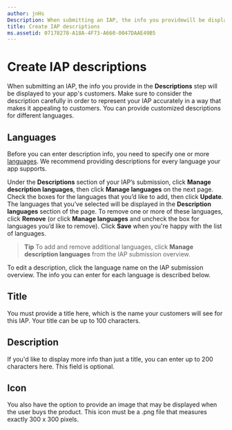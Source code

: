 ```yaml
---
author: jnHs
Description: When submitting an IAP, the info you providewill be displayed to your app's customers.
title: Create IAP descriptions
ms.assetid: 07178278-A18A-4F73-A660-0047DAAE49B5
---
```


# Create IAP descriptions


When submitting an IAP, the info you provide in the **Descriptions** step will be displayed to your app's customers. Make sure to consider the description carefully in order to represent your IAP accurately in a way that makes it appealing to customers. You can provide customized descriptions for different languages.

## Languages


Before you can enter description info, you need to specify one or more [languages](supported-languages.md). We recommend providing descriptions for every language your app supports.

Under the **Descriptions** section of your IAP’s submission, click **Manage description languages**, then click **Manage languages** on the next page. Check the boxes for the languages that you’d like to add, then click **Update**. The languages that you’ve selected will be displayed in the **Description languages** section of the page. To remove one or more of these languages, click **Remove** (or click **Manage languages** and uncheck the box for languages you’d like to remove). Click **Save** when you're happy with the list of languages.

> **Tip** To add and remove additional languages, click **Manage description languages** from the IAP submission overview.

To edit a description, click the language name on the IAP submission overview. The info you can enter for each language is described below.

## Title

You must provide a title here, which is the name your customers will see for this IAP. Your title can be up to 100 characters.

## Description

If you'd like to display more info than just a title, you can enter up to 200 characters here. This field is optional.

## Icon

You also have the option to provide an image that may be displayed when the user buys the product. This icon must be a .png file that measures exactly 300 x 300 pixels.

 

 






<!--HONumber=Jun16_HO2-->


